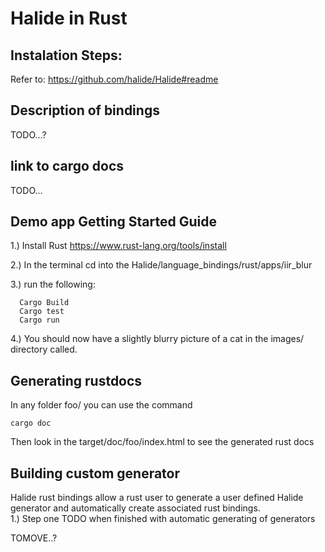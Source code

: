 # Halide in Rust

## Instalation Steps:

Refer to: https://github.com/halide/Halide#readme

## Description of bindings

TODO...?

## link to cargo docs

TODO...

## Demo app Getting Started Guide
   
1.) Install Rust
    https://www.rust-lang.org/tools/install

2.) In the terminal cd into the Halide/language_bindings/rust/apps/iir_blur

3.) run the following:
```
  Cargo Build
  Cargo test
  Cargo run
```
4.) You should now have a slightly blurry picture of a cat in the images/ directory called.

## Generating rustdocs

In any folder foo/ you can use the command 

```cargo doc``` 

Then look in the target/doc/foo/index.html to see the generated rust docs

## Building custom generator
Halide rust bindings allow a rust user to generate a user defined Halide generator and automatically create associated rust bindings.  
1.) Step one TODO when finished with automatic generating of generators


TOMOVE..?
  
